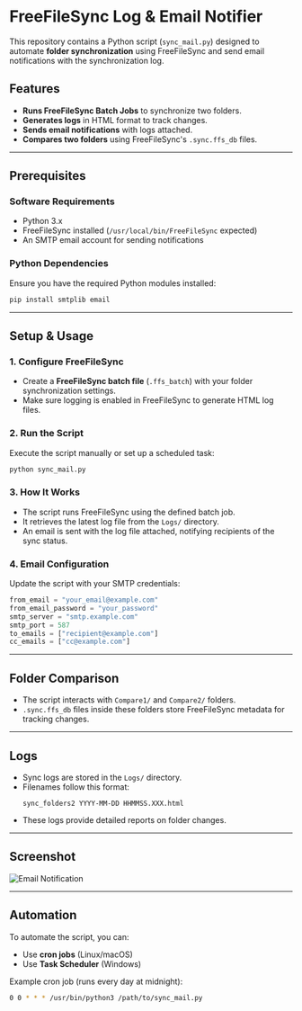 # FreeFileSync Log & Email Notifier

This repository contains a Python script (`sync_mail.py`) designed to automate **folder synchronization** using FreeFileSync and send email notifications with the synchronization log.

## Features
- **Runs FreeFileSync Batch Jobs** to synchronize two folders.
- **Generates logs** in HTML format to track changes.
- **Sends email notifications** with logs attached.
- **Compares two folders** using FreeFileSync's `.sync.ffs_db` files.

---

## Prerequisites
### Software Requirements
- Python 3.x
- FreeFileSync installed (`/usr/local/bin/FreeFileSync` expected)
- An SMTP email account for sending notifications

### Python Dependencies
Ensure you have the required Python modules installed:
```bash
pip install smtplib email
```

---

## Setup & Usage
### 1. Configure FreeFileSync
- Create a **FreeFileSync batch file** (`.ffs_batch`) with your folder synchronization settings.
- Make sure logging is enabled in FreeFileSync to generate HTML log files.

### 2. Run the Script
Execute the script manually or set up a scheduled task:
```bash
python sync_mail.py
```

### 3. How It Works
- The script runs FreeFileSync using the defined batch job.
- It retrieves the latest log file from the `Logs/` directory.
- An email is sent with the log file attached, notifying recipients of the sync status.

### 4. Email Configuration
Update the script with your SMTP credentials:
```python
from_email = "your_email@example.com"
from_email_password = "your_password"
smtp_server = "smtp.example.com"
smtp_port = 587
to_emails = ["recipient@example.com"]
cc_emails = ["cc@example.com"]
```

---

## Folder Comparison
- The script interacts with `Compare1/` and `Compare2/` folders.
- `.sync.ffs_db` files inside these folders store FreeFileSync metadata for tracking changes.

---

## Logs
- Sync logs are stored in the `Logs/` directory.
- Filenames follow this format:
  ```
  sync_folders2 YYYY-MM-DD HHMMSS.XXX.html
  ```
- These logs provide detailed reports on folder changes.

---

## Screenshot
![Email Notification](Nova%20pasta%20(2)/e-mail_received.png)

---

## Automation
To automate the script, you can:
- Use **cron jobs** (Linux/macOS)
- Use **Task Scheduler** (Windows)

Example cron job (runs every day at midnight):
```bash
0 0 * * * /usr/bin/python3 /path/to/sync_mail.py
```
